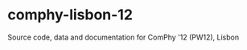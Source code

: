 comphy-lisbon-12
================

Source code, data and documentation for ComPhy '12 (PW12), Lisbon